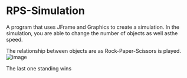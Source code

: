 # RPS-Simulation
A program that uses JFrame and Graphics to create a simulation. In the simulation, you are able to change the number of objects as well asthe speed. 

The relationship between objects are as Rock-Paper-Scissors is played. 
![image](RPS-Simulation/assets/Example.png)

The last one standing wins 
